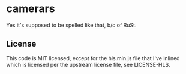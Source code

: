 # camerars

Yes it's supposed to be spelled like that, b/c of RuSt.

## License

This code is MIT licensed, except for the hls.min.js file that I've inlined which is licensed per the upstream license file, see LICENSE-HLS.
